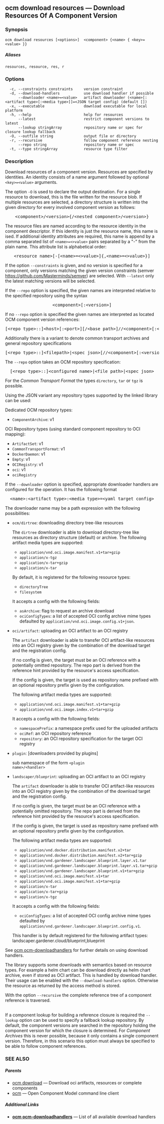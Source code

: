 ## ocm download resources &mdash; Download Resources Of A Component Version

### Synopsis

```
ocm download resources [<options>]  <component> {<name> { <key>=<value> }}
```

##### Aliases

```
resources, resource, res, r
```

### Options

```
  -c, --constraints constraints     version constraint
  -d, --download-handlers           use download handler if possible
      --downloader <name>=<value>   artifact downloader (<name>[:<artifact type>[:<media type>]]=<JSON target config) (default [])
  -x, --executable                  download executable for local platform
  -h, --help                        help for resources
      --latest                      restrict component versions to latest
      --lookup stringArray          repository name or spec for closure lookup fallback
  -O, --outfile string              output file or directory
  -r, --recursive                   follow component reference nesting
      --repo string                 repository name or spec
  -t, --type stringArray            resource type filter
```

### Description


Download resources of a component version. Resources are specified
by identities. An identity consists of 
a name argument followed by optional <code>&lt;key>=&lt;value></code>
arguments.

The option <code>-O</code> is used to declare the output destination.
For a single resource to download, this is the file written for the
resource blob. If multiple resources are selected, a directory structure
is written into the given directory for every involved component version
as follows:

<center>
    <pre>&lt;component>/&lt;version>{/&lt;nested component>/&lt;version>}</pre>
</center>

The resource files are named according to the resource identity in the
component descriptor. If this identity is just the resource name, this name
is ised. If additional identity attributes are required, this name is
append by a comma separated list of <code>&lt;name>=&lt;>value></code> pairs
separated by a "-" from the plain name. This attribute list is alphabetical
order:

<center>
    <pre>&lt;resource name>[-[&lt;name>=&lt;>value>]{,&lt;name>=&lt;>value>}]</pre>
</center>



If the option <code>--constraints</code> is given, and no version is specified
for a component, only versions matching the given version constraints
(semver https://github.com/Masterminds/semver) are selected.
With <code>--latest</code> only
the latest matching versions will be selected.


If the <code>--repo</code> option is specified, the given names are interpreted
relative to the specified repository using the syntax

<center>
    <pre>&lt;component>[:&lt;version>]</pre>
</center>

If no <code>--repo</code> option is specified the given names are interpreted 
as located OCM component version references:

<center>
    <pre>[&lt;repo type>::]&lt;host>[:&lt;port>][/&lt;base path>]//&lt;component>[:&lt;version>]</pre>
</center>

Additionally there is a variant to denote common transport archives
and general repository specifications

<center>
    <pre>[&lt;repo type>::]&lt;filepath>|&lt;spec json>[//&lt;component>[:&lt;version>]]</pre>
</center>

The <code>--repo</code> option takes an OCM repository specification:

<center>
    <pre>[&lt;repo type>::]&lt;configured name>|&lt;file path>|&lt;spec json></pre>
</center>

For the *Common Transport Format* the types <code>directory</code>,
<code>tar</code> or <code>tgz</code> is possible.

Using the JSON variant any repository types supported by the 
linked library can be used:

Dedicated OCM repository types:
  - <code>ComponentArchive</code>: v1

OCI Repository types (using standard component repository to OCI mapping):
  - <code>ArtifactSet</code>: v1
  - <code>CommonTransportFormat</code>: v1
  - <code>DockerDaemon</code>: v1
  - <code>Empty</code>: v1
  - <code>OCIRegistry</code>: v1
  - <code>oci</code>: v1
  - <code>ociRegistry</code>



If the <code>--downloader</code> option is specified, appropriate downloader handlers
are configured for the operation. It has the following format

<center>
    <pre>&lt;name>:&lt;artifact type>:&lt;media type>=&lt;yaml target config></pre>
</center>

The downloader name may be a path expression with the following possibilities:
  - <code>ocm/dirtree</code>: downloading directory tree-like resources
    
    The <code>dirtree</code> downloader is able to download directory-tree like
    resources as directory structure (default) or archive.
    The following artifact media types are supported:
      - <code>application/vnd.oci.image.manifest.v1+tar+gzip</code>
      - <code>application/x-tgz</code>
      - <code>application/x-tar+gzip</code>
      - <code>application/x-tar</code>
    
    By default, it is registered for the following resource types:
      - <code>directoryTree</code>
      - <code>filesystem</code>
    
    It accepts a config with the following fields:
      - <code>asArchive</code>: flag to request an archive download
      - <code>ociConfigTypes</code>: a list of accepted OCI config archive mime types
        defaulted by <code>application/vnd.oci.image.config.v1+json</code>.

  - <code>oci/artifact</code>: uploading an OCI artifact to an OCI registry
    
    The <code>artifact</code> downloader is able to transfer OCI artifact-like resources
    into an OCI registry given by the combination of the download target and the
    registration config.
    
    If no config is given, the target must be an OCI reference with a potentially
    omitted repository. The repo part is derived from the reference hint provided
    by the resource's access specification.
    
    If the config is given, the target is used as repository name prefixed with an
    optional repository prefix given by the configuration.
    
    The following artifact media types are supported:
      - <code>application/vnd.oci.image.manifest.v1+tar+gzip</code>
      - <code>application/vnd.oci.image.index.v1+tar+gzip</code>
    
    It accepts a config with the following fields:
      - <code>namespacePrefix</code>: a namespace prefix used for the uploaded artifacts
      - <code>ociRef</code>: an OCI repository reference
      - <code>repository</code>: an OCI repository specification for the target OCI registry

  - <code>plugin</code>: [downloaders provided by plugins]
    
    sub namespace of the form <code>&lt;plugin name>/&lt;handler></code>

  - <code>landscaper/blueprint</code>: uploading an OCI artifact to an OCI registry
    
    The <code>artifact</code> downloader is able to transfer OCI artifact-like resources
    into an OCI registry given by the combination of the download target and the
    registration config.
    
    If no config is given, the target must be an OCI reference with a potentially
    omitted repository. The repo part is derived from the reference hint provided
    by the resource's access specification.
    
    If the config is given, the target is used as repository name prefixed with an
    optional repository prefix given by the configuration.
    
    The following artifact media types are supported:
      - <code>application/vnd.docker.distribution.manifest.v2+tar</code>
      - <code>application/vnd.docker.distribution.manifest.v2+tar+gzip</code>
      - <code>application/vnd.gardener.landscaper.blueprint.layer.v1.tar</code>
      - <code>application/vnd.gardener.landscaper.blueprint.layer.v1.tar+gzip</code>
      - <code>application/vnd.gardener.landscaper.blueprint.v1+tar+gzip</code>
      - <code>application/vnd.oci.image.manifest.v1+tar</code>
      - <code>application/vnd.oci.image.manifest.v1+tar+gzip</code>
      - <code>application/x-tar</code>
      - <code>application/x-tar+gzip</code>
      - <code>application/x-tgz</code>
    
    It accepts a config with the following fields:
      - <code>ociConfigTypes</code>: a list of accepted OCI config archive mime types
        defaulted by <code>application/vnd.gardener.landscaper.blueprint.config.v1</code>.
    
    
    
    This handler is by default registered for the following artifact types: 
    landscaper.gardener.cloud/blueprint,blueprint



See [ocm ocm-downloadhandlers](ocm_ocm-downloadhandlers.md) for further details on using
download handlers.



The library supports some downloads with semantics based on resource types. For example a helm chart
can be download directly as helm chart archive, even if stored as OCI artifact.
This is handled by download handler. Their usage can be enabled with the <code>--download-handlers</code>
option. Otherwise the resource as returned by the access method is stored.


With the option <code>--recursive</code> the complete reference tree of a component reference is traversed.

\
If a component lookup for building a reference closure is required
the <code>--lookup</code>  option can be used to specify a fallback
lookup repository. By default, the component versions are searched in
the repository holding the component version for which the closure is
determined. For *Component Archives* this is never possible, because
it only contains a single component version. Therefore, in this scenario
this option must always be specified to be able to follow component
references.


### SEE ALSO

##### Parents

* [ocm download](ocm_download.md)	 &mdash; Download oci artifacts, resources or complete components
* [ocm](ocm.md)	 &mdash; Open Component Model command line client



##### Additional Links

* [<b>ocm ocm-downloadhandlers</b>](ocm_ocm-downloadhandlers.md)	 &mdash; List of all available download handlers

